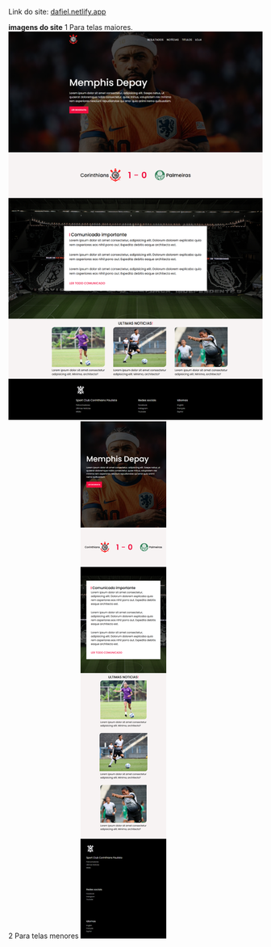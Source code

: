 Link do site: <a href="dafiel.netlify.app">dafiel.netlify.app</a>

**imagens do site**
 1 Para telas maiores.
 <img src="cor.png"></img>
 2 Para telas menores
 <img src="respCor.png"></img>
